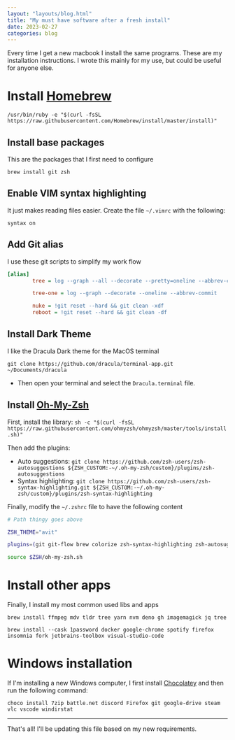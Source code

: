 ```yaml
---
layout: "layouts/blog.html"
title: "My must have software after a fresh install"
date: 2023-02-27
categories: blog
---
```


Every time I get a new macbook I install the same programs. These are my installation instructions. 
I wrote this mainly for my use, but could be useful for anyone else.

# Install [Homebrew](https://brew.sh/)

`/usr/bin/ruby -e "$(curl -fsSL https://raw.githubusercontent.com/Homebrew/install/master/install)"`

## Install base packages

This are the packages that I first need to configure

`brew install git zsh`

## Enable VIM syntax highlighting

It just makes reading files easier. Create the file `~/.vimrc` with the following:
```vim
syntax on
```

## Add Git alias

I use these git scripts to simplify my work flow
```ini
[alias]
        tree = log --graph --all --decorate --pretty=oneline --abbrev-commit

        tree-one = log --graph --decorate --oneline --abbrev-commit

        nuke = !git reset --hard && git clean -xdf
        reboot = !git reset --hard && git clean -df
```

## Install Dark Theme

I like the Dracula Dark theme for the MacOS terminal

`git clone https://github.com/dracula/terminal-app.git ~/Documents/dracula`

- Then open your terminal and select the `Dracula.terminal` file.

## Install [Oh-My-Zsh](https://ohmyz.sh/)

First, install the library: `sh -c "$(curl -fsSL https://raw.githubusercontent.com/ohmyzsh/ohmyzsh/master/tools/install.sh)"`

Then add the plugins:

- Auto suggestions: `git clone https://github.com/zsh-users/zsh-autosuggestions ${ZSH_CUSTOM:-~/.oh-my-zsh/custom}/plugins/zsh-autosuggestions`
- Syntax highlighting: `git clone https://github.com/zsh-users/zsh-syntax-highlighting.git ${ZSH_CUSTOM:-~/.oh-my-zsh/custom}/plugins/zsh-syntax-highlighting`

Finally, modify the `~/.zshrc` file to have the following content

```sh
# Path thingy goes above

ZSH_THEME="avit"

plugins=(git git-flow brew colorize zsh-syntax-highlighting zsh-autosuggestions)

source $ZSH/oh-my-zsh.sh
```

# Install other apps

Finally, I install my most common used libs and apps

`brew install ffmpeg mdv tldr tree yarn nvm deno gh imagemagick jq tree`

`brew install --cask 1password docker google-chrome spotify firefox insomnia fork jetbrains-toolbox visual-studio-code`

# Windows installation

If I'm installing a new Windows computer, I first install [Chocolatey](https://chocolatey.org/install) and then run the following command:

`choco install 7zip battle.net discord Firefox git google-drive steam vlc vscode windirstat`

---

That's all! I'll be updating this file based on my new requirements.

